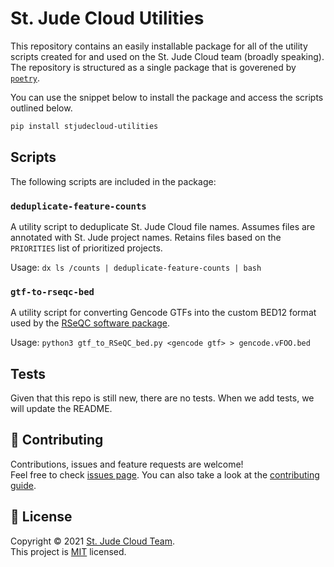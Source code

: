 # St. Jude Cloud Utilities

This repository contains an easily installable package for all of the utility scripts created for and used on the St. Jude Cloud team (broadly speaking). The repository is structured as a single package that is goverened by [`poetry`]. 

You can use the snippet below to install the package and access the scripts outlined below.

```bash
pip install stjudecloud-utilities
```

## Scripts

The following scripts are included in the package:

### `deduplicate-feature-counts`

A utility script to deduplicate St. Jude Cloud file names. Assumes files are annotated with St. Jude project names. Retains files based on the `PRIORITIES` list of prioritized projects.

Usage: `dx ls /counts | deduplicate-feature-counts | bash`

### `gtf-to-rseqc-bed` 

A utility script for converting Gencode GTFs into the custom BED12 format used by the [RSeQC software package](http://rseqc.sourceforge.net/).

Usage: `python3 gtf_to_RSeQC_bed.py <gencode gtf> > gencode.vFOO.bed`

## Tests

Given that this repo is still new, there are no tests. When we add tests, we will update the README.

## 🤝 Contributing

Contributions, issues and feature requests are welcome!<br />Feel free to check [issues page](https://github.com/stjudecloud/utilities/issues). You can also take a look at the [contributing guide](https://github.com/stjudecloud/utilities/blob/master/CONTRIBUTING.md).

## 📝 License

Copyright © 2021 [St. Jude Cloud Team](https://github.com/stjudecloud).<br />
This project is [MIT](https://github.com/stjudecloud/workflows/blob/master/LICENSE.md) licensed.

[`poetry`]: https://python-poetry.org/docs/